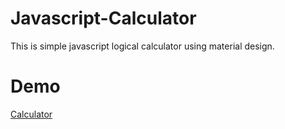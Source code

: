 # Javascript-Calculator
This is simple javascript logical calculator using material design.

# Demo
<a href="https://anilk1sagar.github.io/Javascript-Calculator/">Calculator</a>
